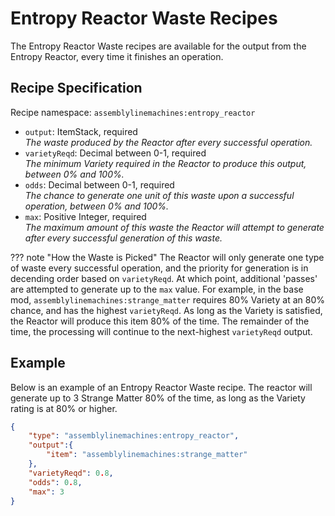 # Entropy Reactor Waste Recipes

The Entropy Reactor Waste recipes are available for the output from the Entropy Reactor, every time it finishes an operation.

## Recipe Specification

Recipe namespace: `assemblylinemachines:entropy_reactor`

- `output`: ItemStack, required  
*The waste produced by the Reactor after every successful operation.*
- `varietyReqd`: Decimal between 0-1, required  
*The minimum Variety required in the Reactor to produce this output, between 0% and 100%.*
- `odds`: Decimal between 0-1, required  
*The chance to generate one unit of this waste upon a successful operation, between 0% and 100%.*
- `max`: Positive Integer, required  
*The maximum amount of this waste the Reactor will attempt to generate after every successful generation of this waste.*

??? note "How the Waste is Picked"
    The Reactor will only generate one type of waste every successful operation, and the priority for generation is in decending order based on `varietyReqd`. At which point, additional 'passes' are attempted to generate up to the `max` value. For example, in the base mod, `assemblylinemachines:strange_matter` requires 80% Variety at an 80% chance, and has the highest `varietyReqd`. As long as the Variety is satisfied, the Reactor will produce this item 80% of the time. The remainder of the time, the processing will continue to the next-highest `varietyReqd` output.

## Example

Below is an example of an Entropy Reactor Waste recipe. The reactor will generate up to 3 Strange Matter 80% of the time, as long as the Variety rating is at 80% or higher.

``` json
{
	"type": "assemblylinemachines:entropy_reactor",
	"output":{
		"item": "assemblylinemachines:strange_matter"
	},
	"varietyReqd": 0.8,
	"odds": 0.8,
	"max": 3
}
```